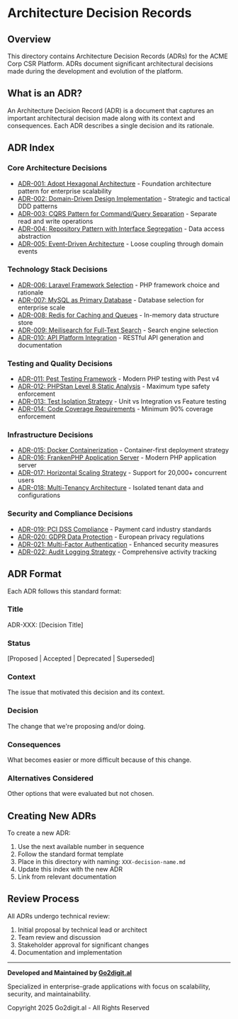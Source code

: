 # Architecture Decision Records

## Overview

This directory contains Architecture Decision Records (ADRs) for the ACME Corp CSR Platform. ADRs document significant architectural decisions made during the development and evolution of the platform.

## What is an ADR?

An Architecture Decision Record (ADR) is a document that captures an important architectural decision made along with its context and consequences. Each ADR describes a single decision and its rationale.

## ADR Index

### Core Architecture Decisions

- [ADR-001: Adopt Hexagonal Architecture](001-hexagonal-architecture.md) - Foundation architecture pattern for enterprise scalability
- [ADR-002: Domain-Driven Design Implementation](002-domain-driven-design.md) - Strategic and tactical DDD patterns
- [ADR-003: CQRS Pattern for Command/Query Separation](003-cqrs-pattern.md) - Separate read and write operations
- [ADR-004: Repository Pattern with Interface Segregation](004-repository-pattern.md) - Data access abstraction
- [ADR-005: Event-Driven Architecture](005-event-driven-architecture.md) - Loose coupling through domain events

### Technology Stack Decisions

- [ADR-006: Laravel Framework Selection](006-laravel-framework.md) - PHP framework choice and rationale
- [ADR-007: MySQL as Primary Database](007-mysql-database.md) - Database selection for enterprise scale
- [ADR-008: Redis for Caching and Queues](008-redis-caching.md) - In-memory data structure store
- [ADR-009: Meilisearch for Full-Text Search](009-meilisearch.md) - Search engine selection
- [ADR-010: API Platform Integration](010-api-platform.md) - RESTful API generation and documentation

### Testing and Quality Decisions

- [ADR-011: Pest Testing Framework](011-pest-testing.md) - Modern PHP testing with Pest v4
- [ADR-012: PHPStan Level 8 Static Analysis](012-phpstan-analysis.md) - Maximum type safety enforcement
- [ADR-013: Test Isolation Strategy](013-test-isolation.md) - Unit vs Integration vs Feature testing
- [ADR-014: Code Coverage Requirements](014-code-coverage.md) - Minimum 90% coverage enforcement

### Infrastructure Decisions

- [ADR-015: Docker Containerization](015-docker-containers.md) - Container-first deployment strategy
- [ADR-016: FrankenPHP Application Server](016-frankenphp.md) - Modern PHP application server
- [ADR-017: Horizontal Scaling Strategy](017-scaling-strategy.md) - Support for 20,000+ concurrent users
- [ADR-018: Multi-Tenancy Architecture](018-multi-tenancy.md) - Isolated tenant data and configurations

### Security and Compliance Decisions

- [ADR-019: PCI DSS Compliance](019-pci-compliance.md) - Payment card industry standards
- [ADR-020: GDPR Data Protection](020-gdpr-compliance.md) - European privacy regulations
- [ADR-021: Multi-Factor Authentication](021-mfa-implementation.md) - Enhanced security measures
- [ADR-022: Audit Logging Strategy](022-audit-logging.md) - Comprehensive activity tracking

## ADR Format

Each ADR follows this standard format:

### Title
ADR-XXX: [Decision Title]

### Status
[Proposed | Accepted | Deprecated | Superseded]

### Context
The issue that motivated this decision and its context.

### Decision
The change that we're proposing and/or doing.

### Consequences
What becomes easier or more difficult because of this change.

### Alternatives Considered
Other options that were evaluated but not chosen.

## Creating New ADRs

To create a new ADR:

1. Use the next available number in sequence
2. Follow the standard format template
3. Place in this directory with naming: `XXX-decision-name.md`
4. Update this index with the new ADR
5. Link from relevant documentation

## Review Process

All ADRs undergo technical review:

1. Initial proposal by technical lead or architect
2. Team review and discussion
3. Stakeholder approval for significant changes
4. Documentation and implementation

---

**Developed and Maintained by [Go2digit.al](https://go2digit.al)**

Specialized in enterprise-grade applications with focus on scalability, security, and maintainability.

Copyright 2025 Go2digit.al - All Rights Reserved